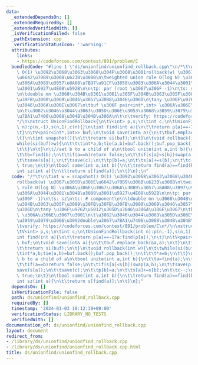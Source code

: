 ```yaml
---
data:
  _extendedDependsOn: []
  _extendedRequiredBy: []
  _extendedVerifiedWith: []
  _isVerificationFailed: false
  _pathExtension: cpp
  _verificationStatusIcon: ':warning:'
  attributes:
    links:
    - https://codeforces.com/contest/891/problem/C
  bundledCode: "#line 1 \"ds/unionfind/unionfind_rollback.cpp\"\n/*\t\n\tint w = snapshot()\
    \ O(1) \u3092\u3068\u3063\u3068\u304F\u3068\u3001rollback(w) \u3067\u305D\u306E\
    \u6642\u70B9\u306B\u623B\u308B\n\tweighted union rule O(log N) \u306A\u306E\u3067\
    \u306A\u3089\u3057\u8A08\u7B97\u91CF\u3058\u3083\u306A\u3044\u3001\u304B\u3089\
    \u3001\u5927\u4E08\u592B\n\n\tp: par (root \u3067\u306F -1)\n\ts: sz\n\tc: # component\n\
    \n\tdouble mn \u3068\u304B\u6301\u3061\u305F\u304B\u3063\u305F\u3089\u30FB\u30FB\
    \u30FB\u3000\u3069\u3046\u3057\u3088\u3046\u306D\n\tany \u306F\u9762\u5012\u305D\
    \u3046\u306A\u306E\u3067\n\tbuf \u306F pair<int*,int> \u306A\u306E\u3067\u3001\
    \n\t\u3082\u3046\u3044\u3063\u305D\u306E\u3053\u3068\u3059\u3079\u3066\u3092double\u3067\
    \u7BA1\u7406\u3068\u304B\u304B\u306A\n\t\n\tverify: https://codeforces.com/contest/891/problem/C\n\
    */\n\nstruct UnionFindRollback{\n\tV<int> p,s;\n\tint c;\n\tUnionFindRollback(int\
    \ n):p(n,-1),s(n,1),c(n){}\n\tint find(int a){\n\t\treturn p[a]==-1?a:find(p[a]);\n\
    \t}\n\tV<pair<int*,int>> buf;\n\tvoid save(int& a){\n\t\tbuf.emplace_back(&a,a);\n\
    \t}\n\tint snapshot(){\n\t\treturn si(buf);\n\t}\n\tvoid rollback(int w){\n\t\t\
    while(si(buf)>w){\n\t\t\tint*a,b;tie(a,b)=buf.back();buf.pop_back();\n\t\t\t*a=b;\n\
    \t\t}\n\t}\n\t//set b to a child of a\n\tbool unite(int a,int b){\n\t\ta=find(a);\n\
    \t\tb=find(b);\n\t\tif(a==b)return false;\n\t\tif(s[a]<s[b])swap(a,b);\n\t\tsave(p[b]);\n\
    \t\tsave(s[a]);\n\t\tsave(c);\n\t\tp[b]=a;\n\t\ts[a]+=s[b];\n\t\tc--;\n\t\treturn\
    \ true;\n\t}\n\tbool same(int a,int b){\n\t\treturn find(a)==find(b);\n\t}\n\t\
    int sz(int a){\n\t\treturn s[find(a)];\n\t}\n};\n"
  code: "/*\t\n\tint w = snapshot() O(1) \u3092\u3068\u3063\u3068\u304F\u3068\u3001\
    rollback(w) \u3067\u305D\u306E\u6642\u70B9\u306B\u623B\u308B\n\tweighted union\
    \ rule O(log N) \u306A\u306E\u3067\u306A\u3089\u3057\u8A08\u7B97\u91CF\u3058\u3083\
    \u306A\u3044\u3001\u304B\u3089\u3001\u5927\u4E08\u592B\n\n\tp: par (root \u3067\
    \u306F -1)\n\ts: sz\n\tc: # component\n\n\tdouble mn \u3068\u304B\u6301\u3061\u305F\
    \u304B\u3063\u305F\u3089\u30FB\u30FB\u30FB\u3000\u3069\u3046\u3057\u3088\u3046\
    \u306D\n\tany \u306F\u9762\u5012\u305D\u3046\u306A\u306E\u3067\n\tbuf \u306F pair<int*,int>\
    \ \u306A\u306E\u3067\u3001\n\t\u3082\u3046\u3044\u3063\u305D\u306E\u3053\u3068\
    \u3059\u3079\u3066\u3092double\u3067\u7BA1\u7406\u3068\u304B\u304B\u306A\n\t\n\
    \tverify: https://codeforces.com/contest/891/problem/C\n*/\n\nstruct UnionFindRollback{\n\
    \tV<int> p,s;\n\tint c;\n\tUnionFindRollback(int n):p(n,-1),s(n,1),c(n){}\n\t\
    int find(int a){\n\t\treturn p[a]==-1?a:find(p[a]);\n\t}\n\tV<pair<int*,int>>\
    \ buf;\n\tvoid save(int& a){\n\t\tbuf.emplace_back(&a,a);\n\t}\n\tint snapshot(){\n\
    \t\treturn si(buf);\n\t}\n\tvoid rollback(int w){\n\t\twhile(si(buf)>w){\n\t\t\
    \tint*a,b;tie(a,b)=buf.back();buf.pop_back();\n\t\t\t*a=b;\n\t\t}\n\t}\n\t//set\
    \ b to a child of a\n\tbool unite(int a,int b){\n\t\ta=find(a);\n\t\tb=find(b);\n\
    \t\tif(a==b)return false;\n\t\tif(s[a]<s[b])swap(a,b);\n\t\tsave(p[b]);\n\t\t\
    save(s[a]);\n\t\tsave(c);\n\t\tp[b]=a;\n\t\ts[a]+=s[b];\n\t\tc--;\n\t\treturn\
    \ true;\n\t}\n\tbool same(int a,int b){\n\t\treturn find(a)==find(b);\n\t}\n\t\
    int sz(int a){\n\t\treturn s[find(a)];\n\t}\n};"
  dependsOn: []
  isVerificationFile: false
  path: ds/unionfind/unionfind_rollback.cpp
  requiredBy: []
  timestamp: '2024-01-03 19:12:30+09:00'
  verificationStatus: LIBRARY_NO_TESTS
  verifiedWith: []
documentation_of: ds/unionfind/unionfind_rollback.cpp
layout: document
redirect_from:
- /library/ds/unionfind/unionfind_rollback.cpp
- /library/ds/unionfind/unionfind_rollback.cpp.html
title: ds/unionfind/unionfind_rollback.cpp
---
```

